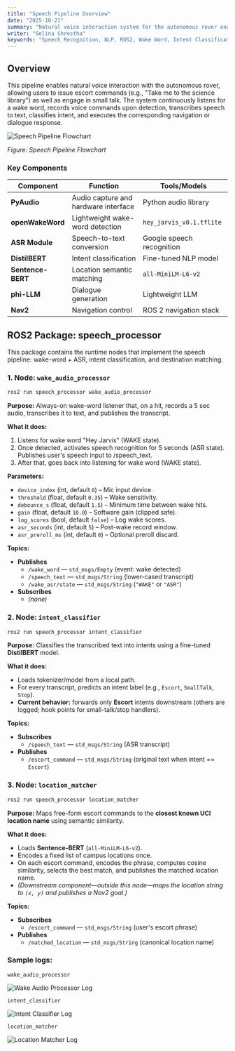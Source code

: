 ```yaml
---
title: "Speech Pipeline Overview"
date: "2025-10-21"
summary: "Natural voice interaction system for the autonomous rover enabling escort commands and small talk through wake word detection, speech recognition, and intent classification."
writer: "Selina Shrestha"
keywords: "Speech Recognition, NLP, ROS2, Wake Word, Intent Classification"
---
```


## **Overview**

This pipeline enables natural voice interaction with the autonomous rover, allowing users to issue escort commands (e.g., "Take me to the science library") as well as engage in small talk. The system continuously listens for a wake word, records voice commands upon detection, transcribes speech to text, classifies intent, and executes the corresponding navigation or dialogue response.

![Speech Pipeline Flowchart](/docs/speech-pipeline/flowchart.png)

_Figure: Speech Pipeline Flowchart_

### Key Components

| Component         | Function                             | Tools/Models              |
| ----------------- | ------------------------------------ | ------------------------- |
| **PyAudio**       | Audio capture and hardware interface | Python audio library      |
| **openWakeWord**  | Lightweight wake-word detection      | `hey_jarvis_v0.1.tflite`  |
| **ASR Module**    | Speech-to-text conversion            | Google speech recognition |
| **DistilBERT**    | Intent classification                | Fine-tuned NLP model      |
| **Sentence-BERT** | Location semantic matching           | `all-MiniLM-L6-v2`        |
| **phi-LLM**       | Dialogue generation                  | Lightweight LLM           |
| **Nav2**          | Navigation control                   | ROS 2 navigation stack    |

## ROS2 Package: speech_processor

This package contains the runtime nodes that implement the speech pipeline: wake-word + ASR, intent classification, and destination matching.

### 1. Node: `wake_audio_processor`

```bash
ros2 run speech_processor wake_audio_processor
```

**Purpose:** Always-on wake-word listener that, on a hit, records a 5 sec audio, transcribes it to text, and publishes the transcript.

**What it does:**

1. Listens for wake word "Hey Jarvis" (WAKE state).
2. Once detected, activates speech recognition for 5 seconds (ASR state). Publishes user's speech input to /speech_text.
3. After that, goes back into listening for wake word (WAKE state).

**Parameters:**

- `device_index` (int, default `0`) – Mic input device.
- `threshold` (float, default `0.35`) – Wake sensitivity.
- `debounce_s` (float, default `1.5`) – Minimum time between wake hits.
- `gain` (float, default `10.0`) – Software gain (clipped safe).
- `log_scores` (bool, default `false`) – Log wake scores.
- `asr_seconds` (int, default `5`) – Post-wake record window.
- `asr_preroll_ms` (int, default `0`) – Optional preroll discard.

**Topics:**

- **Publishes**
  - `/wake_word` — `std_msgs/Empty` (event: wake detected)
  - `/speech_text` — `std_msgs/String` (lower-cased transcript)
  - `/wake_asr/state` — `std_msgs/String` (`"WAKE"` or `"ASR"`)
- **Subscribes**
  - _(none)_

### 2. Node: `intent_classifier`

```bash
ros2 run speech_processor intent_classifier
```

**Purpose:** Classifies the transcribed text into intents using a fine-tuned **DistilBERT** model.

**What it does:**

- Loads tokenizer/model from a local path.
- For every transcript, predicts an intent label (e.g., `Escort`, `SmallTalk`, `Stop`).
- **Current behavior:** forwards only **Escort** intents downstream (others are logged; hook points for small-talk/stop handlers).

**Topics:**

- **Subscribes**
  - `/speech_text` — `std_msgs/String` (ASR transcript)
- **Publishes**
  - `/escort_command` — `std_msgs/String` (original text when intent == `Escort`)

### 3. Node: `location_matcher`

```bash
ros2 run speech_processor location_matcher
```

**Purpose:** Maps free-form escort commands to the **closest known UCI location name** using semantic similarity.

**What it does:**

- Loads **Sentence-BERT** (`all-MiniLM-L6-v2`).
- Encodes a fixed list of campus locations once.
- On each escort command, encodes the phrase, computes cosine similarity, selects the best match, and publishes the matched location name.
- _(Downstream component—outside this node—maps the location string to `(x, y)` and publishes a Nav2 goal.)_

**Topics:**

- **Subscribes**
  - `/escort_command` — `std_msgs/String` (user's escort phrase)
- **Publishes**
  - `/matched_location` — `std_msgs/String` (canonical location name)

### Sample logs:

`wake_audio_processor`

![Wake Audio Processor Log](/docs/speech-pipeline/image.png)

`intent_classifier`

![Intent Classifier Log](/docs/speech-pipeline/image-1.png)

`location_matcher`

![Location Matcher Log](/docs/speech-pipeline/image-2.png)
